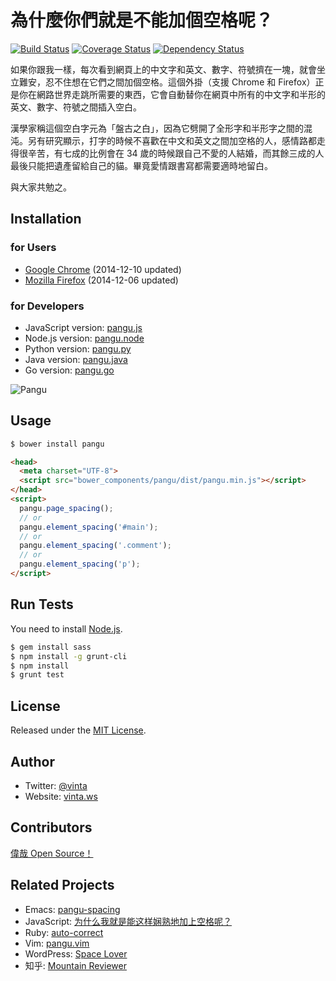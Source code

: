 # 為什麼你們就是不能加個空格呢？

[![Build Status](http://img.shields.io/travis/vinta/paranoid-auto-spacing.svg?style=flat-square)](https://travis-ci.org/vinta/paranoid-auto-spacing)
[![Coverage Status](http://img.shields.io/coveralls/vinta/paranoid-auto-spacing.svg?style=flat-square)](https://coveralls.io/r/vinta/paranoid-auto-spacing)
[![Dependency Status](http://img.shields.io/gemnasium/vinta/paranoid-auto-spacing.svg?style=flat-square)](https://gemnasium.com/vinta/paranoid-auto-spacing#development-dependencies)

如果你跟我一樣，每次看到網頁上的中文字和英文、數字、符號擠在一塊，就會坐立難安，忍不住想在它們之間加個空格。這個外掛（支援 Chrome 和 Firefox）正是你在網路世界走跳所需要的東西，它會自動替你在網頁中所有的中文字和半形的英文、數字、符號之間插入空白。

漢學家稱這個空白字元為「盤古之白」，因為它劈開了全形字和半形字之間的混沌。另有研究顯示，打字的時候不喜歡在中文和英文之間加空格的人，感情路都走得很辛苦，有七成的比例會在 34 歲的時候跟自己不愛的人結婚，而其餘三成的人最後只能把遺產留給自己的貓。畢竟愛情跟書寫都需要適時地留白。

與大家共勉之。

## Installation

### for Users

* [Google Chrome](https://chrome.google.com/webstore/detail/paphcfdffjnbcgkokihcdjliihicmbpd) (2014-12-10 updated)
* [Mozilla Firefox](https://github.com/vinta/paranoid-auto-spacing/raw/master/browser_extensions/firefox/paranoid-auto-spacing.user.js) (2014-12-06 updated)

### for Developers

* JavaScript version: [pangu.js](https://github.com/vinta/paranoid-auto-spacing/blob/master/src/pangu.js)
* Node.js version: [pangu.node](https://github.com/huei90/pangu.node)
* Python version: [pangu.py](https://github.com/vinta/pangu.py)
* Java version: [pangu.java](https://github.com/vinta/pangu.java)
* Go version: [pangu.go](https://github.com/mozillazg/pangu.go)

![Pangu](https://raw.github.com/vinta/paranoid-auto-spacing/master/browser_extensions/chrome/images/pangu_260.jpg)

## Usage

``` bash
$ bower install pangu
```

``` html
<head>
  <meta charset="UTF-8">
  <script src="bower_components/pangu/dist/pangu.min.js"></script>
</head>
<script>
  pangu.page_spacing();
  // or
  pangu.element_spacing('#main');
  // or
  pangu.element_spacing('.comment');
  // or
  pangu.element_spacing('p');
</script>
```

## Run Tests

You need to install [Node.js](http://vinta.ws/code/install-node-js-via-nvm.html).

``` bash
$ gem install sass
$ npm install -g grunt-cli
$ npm install
$ grunt test
```

## License

Released under the [MIT License](http://opensource.org/licenses/MIT).

## Author

* Twitter: [@vinta](https://twitter.com/vinta)
* Website: [vinta.ws](http://vinta.ws/)

## Contributors

[偉哉 Open Source！](https://github.com/vinta/paranoid-auto-spacing/graphs/contributors)

## Related Projects

* Emacs: [pangu-spacing](http://coldnew.github.io/blog/2013/05/20_5cbb7.html)
* JavaScript: [为什么我就是能这样娴熟地加上空格呢？](https://github.com/Dustland/daft-auto-spacing)
* Ruby: [auto-correct](https://github.com/huacnlee/auto-correct)
* Vim: [pangu.vim](https://github.com/hotoo/pangu.vim)
* WordPress: [Space Lover](https://wordpress.org/plugins/space-lover/)
* 知乎: [Mountain Reviewer](http://zhuanlan.zhihu.com/pointless/19744560)
